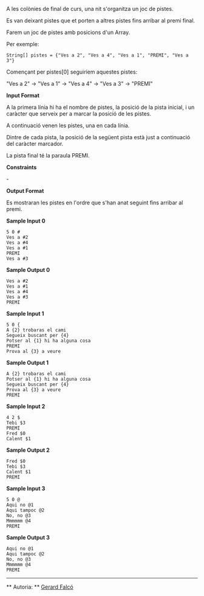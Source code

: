 A les colònies de final de curs, una nit s'organitza un joc de pistes.

Es van deixant pistes que et porten a altres pistes fins arribar al
premi final.

Farem un joc de pistes amb posicions d'un Array.

Per exemple:

    String[] pistes = {"Ves a 2", "Ves a 4", "Ves a 1", "PREMI", "Ves a 3"}

Començant per pistes\[0\] seguiríem aquestes pistes:

"Ves a 2" -\> "Ves a 1" -\> "Ves a 4" -\> "Ves a 3" -\> "PREMI"

**Input Format**

A la primera línia hi ha el nombre de pistes, la posició de la pista
inicial, i un caràcter que serveix per a marcar la posició de les
pistes.

A continuació venen les pistes, una en cada línia.

Dintre de cada pista, la posició de la següent pista està just a
continuació del caràcter marcador.

La pista final té la paraula PREMI.

**Constraints**

\-

**Output Format**

Es mostraran les pistes en l'ordre que s'han anat seguint fins arribar
al premi.

**Sample Input 0**

    5 0 #
    Ves a #2
    Ves a #4
    Ves a #1
    PREMI
    Ves a #3

**Sample Output 0**

    Ves a #2
    Ves a #1
    Ves a #4
    Ves a #3
    PREMI

**Sample Input 1**

    5 0 {
    A {2} trobaras el cami
    Segueix buscant per {4}
    Potser al {1} hi ha alguna cosa
    PREMI
    Prova al {3} a veure

**Sample Output 1**

    A {2} trobaras el cami
    Potser al {1} hi ha alguna cosa
    Segueix buscant per {4}
    Prova al {3} a veure
    PREMI

**Sample Input 2**

    4 2 $
    Tebi $3
    PREMI
    Fred $0
    Calent $1

**Sample Output 2**

    Fred $0
    Tebi $3
    Calent $1
    PREMI

**Sample Input 3**

    5 0 @
    Aqui no @1
    Aqui tampoc @2
    No, no @3
    Mmmmmm @4
    PREMI

**Sample Output 3**

    Aqui no @1
    Aqui tampoc @2
    No, no @3
    Mmmmmm @4
    PREMI

----------

** Autoria: **
[Gerard Falcó](https://github.com/gerardfp)
